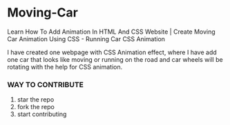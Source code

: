 # Moving-Car
Learn How To Add Animation In HTML And CSS Website | Create Moving Car Animation Using CSS - Running Car CSS Animation

I have created one webpage with CSS Animation effect, where I have add one car that looks like moving or running on the road and car wheels will be rotating with the help for CSS animation.

### WAY TO CONTRIBUTE
1. star the repo
2. fork the repo
3. start contributing
